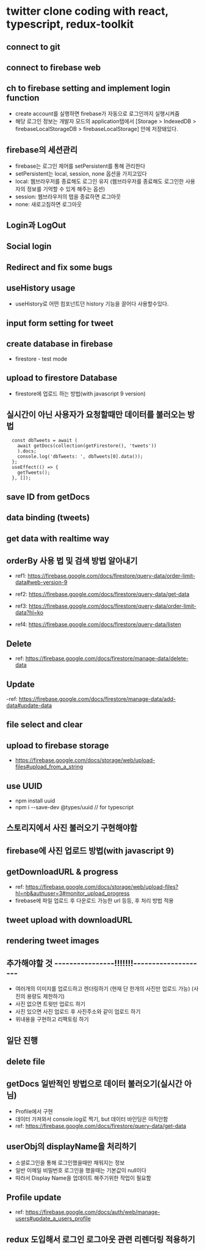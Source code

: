 # twitter clone coding with react, typescript, redux-toolkit

## connect to git

## connect to firebase web

## ch to firebase setting and implement login function

- create account를 실행하면 firebase가 자동으로 로그인까지 실행시켜줌
- 해당 로그인 정보는 개발자 모드의
  application탭에서 [Storage > IndexedDB > firebaseLocalStorageDB > firebaseLocalStorage] 안에 저장돼있다.

## firebase의 세션관리

- firebase는 로그인 제어를 setPersistent를 통해 관리한다
- setPersistent는 local, session, none 옵션을 가지고있다
- local: 웹브라우저를 종료해도 로그인 유지
  (웹브라우저를 종료해도 로그인한 사용자의 정보를 기억할 수 있게 해주는 옵션)
- session: 웹브라우저의 탭을 종료하면 로그아웃
- none: 새로고침하면 로그아웃

## Login과 LogOut

## Social login

## Redirect and fix some bugs

## useHistory usage

- useHistory로 어떤 컴포넌트던 history 기능을 끌어다 사용할수있다.

## input form setting for tweet

## create database in firebase

- firestore - test mode

## upload to firestore Database

- firestore에 업로드 하는 방법(with javascript 9 version)

## 실시간이 아닌 사용자가 요청할때만 데이터를 불러오는 방법

```
  const dbTweets = await (
    await getDocs(collection(getFirestore(), 'tweets'))
    ).docs;
    console.log('dbTweets: ', dbTweets[0].data());
  };
  useEffect(() => {
    getTweets();
  }, []);
```

## save ID from getDocs

## data binding (tweets)

## get data with realtime way

## orderBy 사용 법 및 검색 방법 알아내기

- ref1: https://firebase.google.com/docs/firestore/query-data/order-limit-data#web-version-9
- ref2: https://firebase.google.com/docs/firestore/query-data/get-data
- ref3: https://firebase.google.com/docs/firestore/query-data/order-limit-data?hl=ko

- ref4: https://firebase.google.com/docs/firestore/query-data/listen

## Delete

- ref: https://firebase.google.com/docs/firestore/manage-data/delete-data

## Update

-ref: https://firebase.google.com/docs/firestore/manage-data/add-data#update-data

## file select and clear

## upload to firebase storage

- https://firebase.google.com/docs/storage/web/upload-files#upload_from_a_string

## use UUID

- npm install uuid
- npm i --save-dev @types/uuid // for typescript

## 스토리지에서 사진 불러오기 구현해야함

## firebase에 사진 업로드 방법(with javascript 9)

## getDownloadURL & progress

- ref: https://firebase.google.com/docs/storage/web/upload-files?hl=nb&authuser=3#monitor_upload_progress
- firebase에 파일 업로드 후 다운로드 가능한 url 등등, 후 처리 방법 적용

## tweet upload with downloadURL

## rendering tweet images

## 추가해야할 것 ----------------!!!!!!!--------------------

- 여러개의 이미지를 업로드하고 렌더링하기
  (현재 단 한개의 사진만 업로드 가능)
  (사진의 용량도 제한하기)
- 사진 없으면 트윗만 업로드 하기
- 사진 있으면 사진 업로드 후 사진주소와 같이 업로드 하기
- 위내용을 구현하고 리팩토링 하기

## 일단 진행

## delete file

## getDocs 일반적인 방법으로 데이터 불러오기(실시간 아님)

- Profile에서 구현
- 데이터 가져와서 console.log로 찍기, but 데이터 바인딩은 아직안함
- ref: https://firebase.google.com/docs/firestore/query-data/get-data

## userObj의 displayName을 처리하기

- 소셜로그인을 통해 로그인했을때만 채워지는 정보
- 일반 이메일 비밀번호 로그인을 했을때는 기본값이 null이다
- 따라서 Display Name을 업데이트 해주기위한 작업이 필요함

## Profile update

- ref: https://firebase.google.com/docs/auth/web/manage-users#update_a_users_profile

## redux 도입해서 로그인 로그아웃 관련 리렌더링 적용하기
